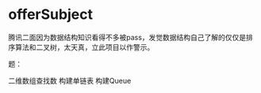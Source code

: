 # offerSubject

腾讯二面因为数据结构知识看得不多被pass，发觉数据结构自己了解的仅仅是排序算法和二叉树，太天真，立此项目以作警示。

题：

二维数组查找数
构建单链表
构建Queue
